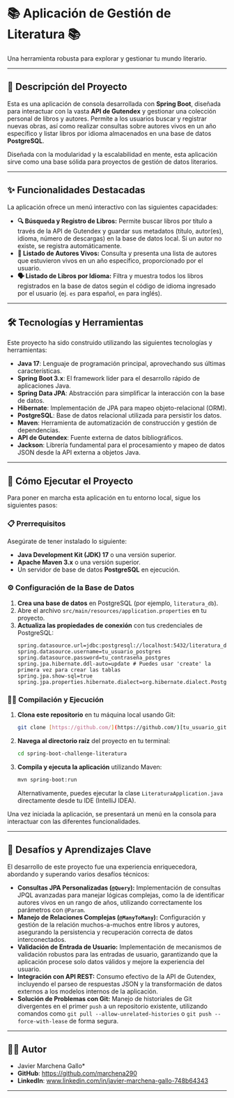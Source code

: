 # 📚 Aplicación de Gestión de Literatura 📚

Una herramienta robusta para explorar y gestionar tu mundo literario.

---

## 📖 Descripción del Proyecto

Esta es una aplicación de consola desarrollada con **Spring Boot**, diseñada para interactuar con la vasta **API de Gutendex** y gestionar una colección personal de libros y autores. Permite a los usuarios buscar y registrar nuevas obras, así como realizar consultas sobre autores vivos en un año específico y listar libros por idioma almacenados en una base de datos **PostgreSQL**.

Diseñada con la modularidad y la escalabilidad en mente, esta aplicación sirve como una base sólida para proyectos de gestión de datos literarios.

---

## ✨ Funcionalidades Destacadas

La aplicación ofrece un menú interactivo con las siguientes capacidades:

* **🔍 Búsqueda y Registro de Libros:** Permite buscar libros por título a través de la API de Gutendex y guardar sus metadatos (título, autor(es), idioma, número de descargas) en la base de datos local. Si un autor no existe, se registra automáticamente.
* **🌱 Listado de Autores Vivos:** Consulta y presenta una lista de autores que estuvieron vivos en un año específico, proporcionado por el usuario.
* **🗣️ Listado de Libros por Idioma:** Filtra y muestra todos los libros registrados en la base de datos según el código de idioma ingresado por el usuario (ej. `es` para español, `en` para inglés).

---

## 🛠️ Tecnologías y Herramientas

Este proyecto ha sido construido utilizando las siguientes tecnologías y herramientas:

* **Java 17**: Lenguaje de programación principal, aprovechando sus últimas características.
* **Spring Boot 3.x**: El framework líder para el desarrollo rápido de aplicaciones Java.
* **Spring Data JPA**: Abstracción para simplificar la interacción con la base de datos.
* **Hibernate**: Implementación de JPA para mapeo objeto-relacional (ORM).
* **PostgreSQL**: Base de datos relacional utilizada para persistir los datos.
* **Maven**: Herramienta de automatización de construcción y gestión de dependencias.
* **API de Gutendex**: Fuente externa de datos bibliográficos.
* **Jackson**: Librería fundamental para el procesamiento y mapeo de datos JSON desde la API externa a objetos Java.

---

## 🚀 Cómo Ejecutar el Proyecto

Para poner en marcha esta aplicación en tu entorno local, sigue los siguientes pasos:

### 📋 Prerrequisitos
Asegúrate de tener instalado lo siguiente:
* **Java Development Kit (JDK) 17** o una versión superior.
* **Apache Maven 3.x** o una versión superior.
* Un servidor de base de datos **PostgreSQL** en ejecución.

### ⚙️ Configuración de la Base de Datos
1.  **Crea una base de datos** en PostgreSQL (por ejemplo, `literatura_db`).
2.  Abre el archivo `src/main/resources/application.properties` en tu proyecto.
3.  **Actualiza las propiedades de conexión** con tus credenciales de PostgreSQL:
    ```properties
    spring.datasource.url=jdbc:postgresql://localhost:5432/literatura_db
    spring.datasource.username=tu_usuario_postgres
    spring.datasource.password=tu_contraseña_postgres
    spring.jpa.hibernate.ddl-auto=update # Puedes usar 'create' la primera vez para crear las tablas
    spring.jpa.show-sql=true
    spring.jpa.properties.hibernate.dialect=org.hibernate.dialect.PostgreSQLDialect
    ```

### 🏃‍♂️ Compilación y Ejecución
1.  **Clona este repositorio** en tu máquina local usando Git:
    ```bash
    git clone [https://github.com/](https://github.com/)[tu_usuario_github]/spring-boot-challenge-literatura.git
    ```
2.  **Navega al directorio raíz** del proyecto en tu terminal:
    ```bash
    cd spring-boot-challenge-literatura
    ```
3.  **Compila y ejecuta la aplicación** utilizando Maven:
    ```bash
    mvn spring-boot:run
    ```
    Alternativamente, puedes ejecutar la clase `LiteraturaApplication.java` directamente desde tu IDE (IntelliJ IDEA).

Una vez iniciada la aplicación, se presentará un menú en la consola para interactuar con las diferentes funcionalidades.

---

## 🧠 Desafíos y Aprendizajes Clave

El desarrollo de este proyecto fue una experiencia enriquecedora, abordando y superando varios desafíos técnicos:

* **Consultas JPA Personalizadas (`@Query`):** Implementación de consultas JPQL avanzadas para manejar lógicas complejas, como la de identificar autores vivos en un rango de años, utilizando correctamente los parámetros con `@Param`.
* **Manejo de Relaciones Complejas (`@ManyToMany`):** Configuración y gestión de la relación muchos-a-muchos entre libros y autores, asegurando la persistencia y recuperación correcta de datos interconectados.
* **Validación de Entrada de Usuario:** Implementación de mecanismos de validación robustos para las entradas de usuario, garantizando que la aplicación procese solo datos válidos y mejore la experiencia del usuario.
* **Integración con API REST:** Consumo efectivo de la API de Gutendex, incluyendo el parseo de respuestas JSON y la transformación de datos externos a los modelos internos de la aplicación.
* **Solución de Problemas con Git:** Manejo de historiales de Git divergentes en el primer `push` a un repositorio existente, utilizando comandos como `git pull --allow-unrelated-histories` o `git push --force-with-lease` de forma segura.

---

## 👨‍💻 Autor

* Javier Marchena Gallo*
* **GitHub**: https://github.com/marchena290
* **LinkedIn**: www.linkedin.com/in/javier-marchena-gallo-748b64343

---
